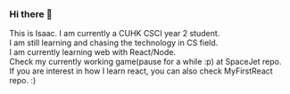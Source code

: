 ### Hi there 👋

This is Isaac. I am currently a CUHK CSCI year 2 student.\
I am still learning and chasing the technology in CS field.\
I am currently learning web with React/Node.\
Check my currently working game(pause for a while :p) at SpaceJet repo.\
If you are interest in how I learn react, you can also check MyFirstReact repo. :)
